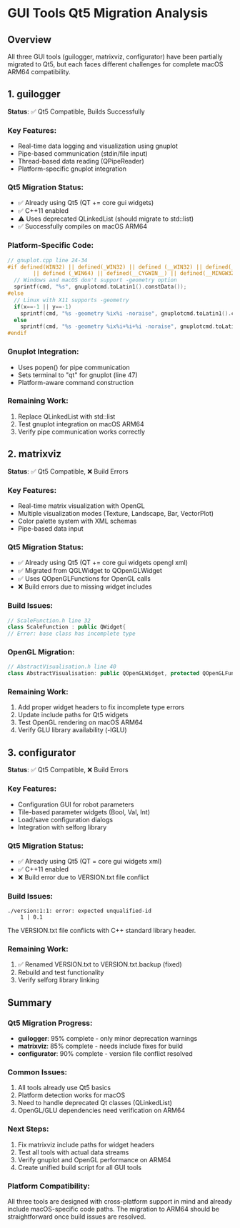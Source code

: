 # GUI Tools Qt5 Migration Analysis

## Overview
All three GUI tools (guilogger, matrixviz, configurator) have been partially migrated to Qt5, but each faces different challenges for complete macOS ARM64 compatibility.

## 1. guilogger
**Status**: ✅ Qt5 Compatible, Builds Successfully

### Key Features:
- Real-time data logging and visualization using gnuplot
- Pipe-based communication (stdin/file input)
- Thread-based data reading (QPipeReader)
- Platform-specific gnuplot integration

### Qt5 Migration Status:
- ✅ Already using Qt5 (QT += core gui widgets)
- ✅ C++11 enabled
- ⚠️ Uses deprecated QLinkedList (should migrate to std::list)
- ✅ Successfully compiles on macOS ARM64

### Platform-Specific Code:
```cpp
// gnuplot.cpp line 24-34
#if defined(WIN32) || defined(_WIN32) || defined (__WIN32) || defined(__WIN32__) \
        || defined (_WIN64) || defined(__CYGWIN__) || defined(__MINGW32__) || defined(__APPLE__)
  // Windows and macOS don't support -geometry option
  sprintf(cmd, "%s", gnuplotcmd.toLatin1().constData());
#else
  // Linux with X11 supports -geometry
  if(x==-1 || y==-1)
    sprintf(cmd, "%s -geometry %ix%i -noraise", gnuplotcmd.toLatin1().constData(), w, h);
  else
    sprintf(cmd, "%s -geometry %ix%i+%i+%i -noraise", gnuplotcmd.toLatin1().constData(), w, h, x, y);
#endif
```

### Gnuplot Integration:
- Uses popen() for pipe communication
- Sets terminal to "qt" for gnuplot (line 47)
- Platform-aware command construction

### Remaining Work:
1. Replace QLinkedList with std::list
2. Test gnuplot integration on macOS ARM64
3. Verify pipe communication works correctly

## 2. matrixviz
**Status**: ✅ Qt5 Compatible, ❌ Build Errors

### Key Features:
- Real-time matrix visualization with OpenGL
- Multiple visualization modes (Texture, Landscape, Bar, VectorPlot)
- Color palette system with XML schemas
- Pipe-based data input

### Qt5 Migration Status:
- ✅ Already using Qt5 (QT += core gui widgets opengl xml)
- ✅ Migrated from QGLWidget to QOpenGLWidget
- ✅ Uses QOpenGLFunctions for OpenGL calls
- ❌ Build errors due to missing widget includes

### Build Issues:
```cpp
// ScaleFunction.h line 32
class ScaleFunction : public QWidget{
// Error: base class has incomplete type
```

### OpenGL Migration:
```cpp
// AbstractVisualisation.h line 40
class AbstractVisualisation: public QOpenGLWidget, protected QOpenGLFunctions {
```

### Remaining Work:
1. Add proper widget headers to fix incomplete type errors
2. Update include paths for Qt5 widgets
3. Test OpenGL rendering on macOS ARM64
4. Verify GLU library availability (-lGLU)

## 3. configurator
**Status**: ✅ Qt5 Compatible, ❌ Build Errors

### Key Features:
- Configuration GUI for robot parameters
- Tile-based parameter widgets (Bool, Val, Int)
- Load/save configuration dialogs
- Integration with selforg library

### Qt5 Migration Status:
- ✅ Already using Qt5 (QT = core gui widgets xml)
- ✅ C++11 enabled
- ❌ Build error due to VERSION.txt file conflict

### Build Issues:
```
./version:1:1: error: expected unqualified-id
    1 | 0.1
```
The VERSION.txt file conflicts with C++ standard library <version> header.

### Remaining Work:
1. ✅ Renamed VERSION.txt to VERSION.txt.backup (fixed)
2. Rebuild and test functionality
3. Verify selforg library linking

## Summary

### Qt5 Migration Progress:
- **guilogger**: 95% complete - only minor deprecation warnings
- **matrixviz**: 85% complete - needs include fixes for build
- **configurator**: 90% complete - version file conflict resolved

### Common Issues:
1. All tools already use Qt5 basics
2. Platform detection works for macOS
3. Need to handle deprecated Qt classes (QLinkedList)
4. OpenGL/GLU dependencies need verification on ARM64

### Next Steps:
1. Fix matrixviz include paths for widget headers
2. Test all tools with actual data streams
3. Verify gnuplot and OpenGL performance on ARM64
4. Create unified build script for all GUI tools

### Platform Compatibility:
All three tools are designed with cross-platform support in mind and already include macOS-specific code paths. The migration to ARM64 should be straightforward once build issues are resolved.